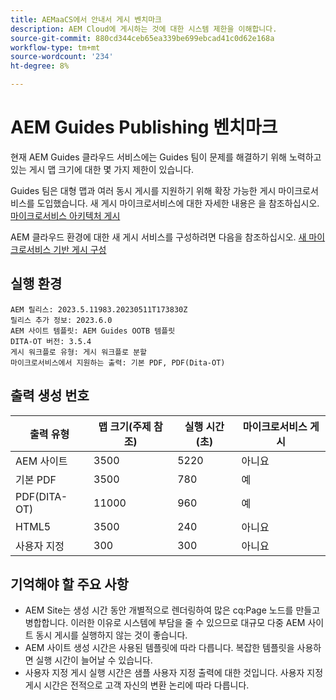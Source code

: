 ```yaml
---
title: AEMaaCS에서 안내서 게시 벤치마크
description: AEM Cloud에 게시하는 것에 대한 시스템 제한을 이해합니다.
source-git-commit: 880cd344ceb65ea339be699ebcad41c0d62e168a
workflow-type: tm+mt
source-wordcount: '234'
ht-degree: 8%

---
```


# AEM Guides Publishing 벤치마크

현재 AEM Guides 클라우드 서비스에는 Guides 팀이 문제를 해결하기 위해 노력하고 있는 게시 맵 크기에 대한 몇 가지 제한이 있습니다.

Guides 팀은 대형 맵과 여러 동시 게시를 지원하기 위해 확장 가능한 게시 마이크로서비스를 도입했습니다. 새 게시 마이크로서비스에 대한 자세한 내용은 을 참조하십시오. [마이크로서비스 아키텍처 게시](publish-microservice-architecture-and-performance.md)

AEM 클라우드 환경에 대한 새 게시 서비스를 구성하려면 다음을 참조하십시오. [새 마이크로서비스 기반 게시 구성](configure-microservices.md)


## 실행 환경

    AEM 릴리스: 2023.5.11983.20230511T173830Z
    릴리스 추가 정보: 2023.6.0
    AEM 사이트 템플릿: AEM Guides OOTB 템플릿
    DITA-OT 버전: 3.5.4
    게시 워크플로 유형: 게시 워크플로 분할
    마이크로서비스에서 지원하는 출력: 기본 PDF, PDF(Dita-OT)

## 출력 생성 번호

| 출력 유형 | 맵 크기(주제 참조) | 실행 시간(초) | 마이크로서비스 게시 |
|---------------|------------------------------|----------------------------|-----------------------|
| AEM 사이트 | 3500 | 5220 | 아니요 |
| 기본 PDF | 3500 | 780 | 예 |
| PDF(DITA-OT) | 11000 | 960 | 예 |
| HTML5 | 3500 | 240 | 아니요 |
| 사용자 지정 | 300 | 300 | 아니요 |

## 기억해야 할 주요 사항

- AEM Site는 생성 시간 동안 개별적으로 렌더링하여 많은 cq:Page 노드를 만들고 병합합니다. 이러한 이유로 시스템에 부담을 줄 수 있으므로 대규모 다중 AEM 사이트 동시 게시를 실행하지 않는 것이 좋습니다.
- AEM 사이트 생성 시간은 사용된 템플릿에 따라 다릅니다. 복잡한 템플릿을 사용하면 실행 시간이 늘어날 수 있습니다.
- 사용자 지정 게시 실행 시간은 샘플 사용자 지정 출력에 대한 것입니다. 사용자 지정 게시 시간은 전적으로 고객 자신의 변환 논리에 따라 다릅니다.
